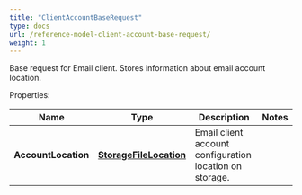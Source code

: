 ```yaml
---
title: "ClientAccountBaseRequest"
type: docs
url: /reference-model-client-account-base-request/
weight: 1
---
```

Base request for Email client. Stores information about email account location.             

Properties:

Name | Type | Description | Notes
---- | ---- | ----------- | -----
**AccountLocation** | [**StorageFileLocation**](/email/reference-model-storage-file-location/) | Email client account configuration location on storage.              | 


